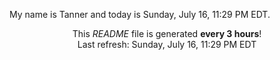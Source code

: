My name is Tanner and today is Sunday, July 16, 11:29 PM EDT.

<p align="center">This <i>README</i> file is generated <b>every 3 hours</b>!</br>Last refresh: Sunday, July 16, 11:29 PM EDT<br /></p>
